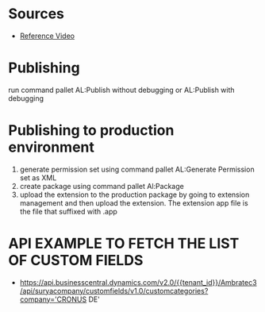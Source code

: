 # Sources

- [Reference Video](https://www.youtube.com/watch?v=xob-ic-Pw98)

# Publishing

run command pallet AL:Publish without debugging or AL:Publish with debugging

# Publishing to production environment

1. generate permission set using command pallet AL:Generate Permission set as XML
2. create package using command pallet Al:Package
3. upload the extension to the production package by going to extension management and then upload the extension. The extension app file is the file that suffixed with .app

# API EXAMPLE TO FETCH THE LIST OF CUSTOM FIELDS

- https://api.businesscentral.dynamics.com/v2.0/{{tenant_id}}/Ambratec3/api/suryacompany/customfields/v1.0/customcategories?company='CRONUS DE'
